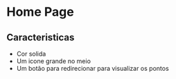 # Home Page

## Caracteristicas

- Cor solida
- Um icone grande no meio
- Um botão para redirecionar para visualizar os pontos